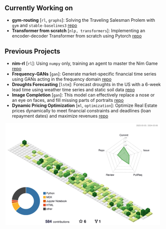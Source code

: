 ## Currently Working on

- **gym-routing** [`rl`, `graphs`]: Solving the Traveling Salesman Prolem with `gym` and `stable-baselines3` [repo](https://github.com/PierreCounathe/gym-routing)
- **Transformer from scratch** [`nlp, transformers`]: Implementing an encoder-decoder Transformer from scratch using Pytorch [repo](https://github.com/PierreCounathe/Transformer-From-Scratch)

## Previous Projects

- **nim-rl** [`rl`]: Using `numpy` only, training an agent to master the Nim Game [repo](https://github.com/PierreCounathe/Reinforcement-Learning-for-Nim-Game)
- **Frequency-GANs** [`gan`]: Generate market-specific financial time series using GANs acting in the frequency domain [repo](https://github.com/PierreCounathe/Financial-Time-Series-Generation-Frequency-GANs)
- **Droughts Forecasting** [`lstm`]: Forecast droughts in the US with a 6-week lead time using weather time series and static soil data [repo](https://github.com/PierreCounathe/Droughts-Forecasting)
- **Image Completion** [`gan`]: This model can effectively replace a nose or an eye on faces, and fill missing parts of portraits [repo](https://github.com/PierreCounathe/Globally-and-Locally-Consistent-Image-Completion-Pytorch-Implementation)
- **Dynamic Pricing Optimization** [`ml`, `optimization`]: Optimize Real Estate prices dynamically to meet financial constraints and deadlines (loan repayment dates) and maximize revenues [repo](https://github.com/PierreCounathe/Real-Estate-Pricing-Optimization-Under-Financial-Constraints)
  
<p align="center">
  <img src="./profile-3d-contrib/profile-green.svg" width="500">
</p>
